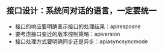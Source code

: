 ## 接口设计：系统间对话的语言，一定要统一
- 接口的响应要明确表示接口的处理结果：apiresposne
- 要考虑接口变迁的版本控制策略：apiversion
- 接口处理方式要明确同步还是异步：apiasyncsyncmode
